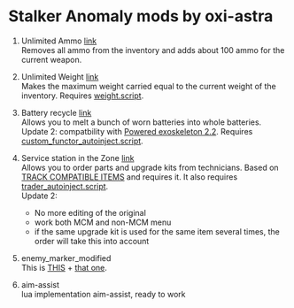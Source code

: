# Stalker Anomaly mods by oxi-astra  
1. Unlimited Ammo  [link](https://www.nexusmods.com/stalkeranomaly/mods/57)  
Removes all ammo from the inventory and adds about 100 ammo for the current weapon.

2. Unlimited Weight  [link](https://www.nexusmods.com/stalkeranomaly/mods/57)  
Makes the maximum weight carried equal to the current weight of the inventory. Requires [weight.script](https://github.com/themrdemonized/anomaly-demonized-scripts).

3. Battery recycle  [link](https://www.moddb.com/mods/stalker-anomaly/addons/battery-recycle)  
Allows you to melt a bunch of worn batteries into whole batteries.  
Update 2: compatbility with [Powered exoskeleton 2.2](https://github.com/ahuyn/anomaly-exo). Requires [custom_functor_autoinject.script](https://github.com/themrdemonized/anomaly-demonized-scripts).  

5. Service station in the Zone  [link](https://www.moddb.com/mods/stalker-anomaly/addons/order-tracked)  
Allows you to order parts and upgrade kits from technicians. Based on [TRACK COMPATIBLE ITEMS](https://www.moddb.com/mods/stalker-anomaly/addons/track-compatible-items) and requires it. It also requires [trader_autoinject.script](https://github.com/ahuyn/anomaly-dependencies).  
      Update 2:
      - No more editing of the original
      - work both MCM and non-MCM menu
      - if the same upgrade kit is used for the same item several times, the order will take this into account

7. enemy_marker_modified  
This is [THIS](https://www.moddb.com/mods/stalker-anomaly/addons/enemy-marker-reupload) + [that one](https://www.moddb.com/mods/stalker-anomaly/addons/crooks-faction-identification-ui).

8. aim-assist  
lua implementation aim-assist, ready to work
